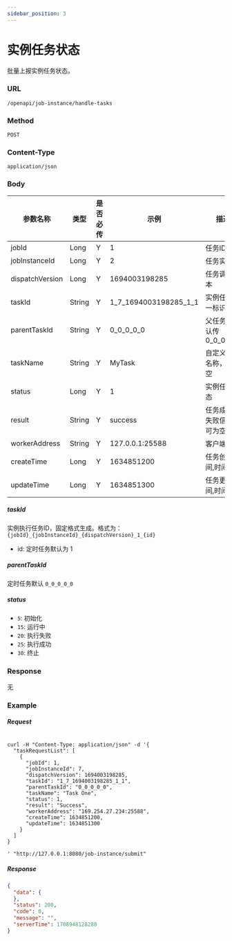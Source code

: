 ```yaml
---
sidebar_position: 3
---
```


# 实例任务状态

批量上报实例任务状态。

### URL

`/openapi/job-instance/handle-tasks`

### Method

`POST`

### Content-Type

`application/json`

### Body

|参数名称|类型| 是否必传 | 示例|描述 |
| ----- | ----- |-----|--|--|
|jobId| Long| Y |1 | 任务ID|
|jobInstanceId|Long| Y |2 | 任务实例ID |
|dispatchVersion|Long| Y |1694003198285 | 任务调度版本 |
|taskId|String| Y |1_7_1694003198285_1_1 | 实例任务唯一标识 |
|parentTaskId|String| Y |0_0_0_0_0 | 父任务，默认传 0_0_0_0_0 |
|taskName|String| Y |MyTask | 自定义任务名称，可为空 |
|status|Long| Y |1 | 实例任务状态 |
|result|String| Y | success | 任务成功或失败信息，可为空 |
|workerAddress|String| Y |127.0.0.1:25588 | 客户端地址 |
|createTime|Long| Y |1634851200 | 任务创建时间,时间戳 |
|updateTime|Long| Y |1634851300 | 任务更新时间,时间戳 |

##### taskId
实例执行任务ID，固定格式生成。格式为：`{jobId}_{jobInstanceId}_{dispatchVersion}_1_{id}`
- id: 定时任务默认为 1

##### parentTaskId
定时任务默认 `0_0_0_0_0`

##### status
- `5`: 初始化
- `15`: 运行中
- `20`: 执行失败
- `25`: 执行成功
- `30`: 终止

### Response

无

### Example

##### Request

```shell

curl -H "Content-Type: application/json" -d '{
  "taskRequestList": [
    {
      "jobId": 1,
      "jobInstanceId": 7,
      "dispatchVersion": 1694003198285,
      "taskId": "1_7_1694003198285_1_1",
      "parentTaskId": "0_0_0_0_0",
      "taskName": "Task One",
      "status": 1,
      "result": "Success",
      "workerAddress": "169.254.27.234:25588",
      "createTime": 1634851200,
      "updateTime": 1634851300
    }
  ]
}

' "http://127.0.0.1:8080/job-instance/submit"

```

##### Response

```json
{
  "data": {
  },
  "status": 200,
  "code": 0,
  "message": "",
  "serverTime": 1708948128288
}
```